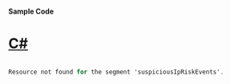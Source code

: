 #### Sample Code
# [C#](#tab/Csharp)

```C#

Resource not found for the segment 'suspiciousIpRiskEvents'.

```